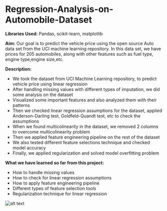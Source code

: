 # Regression-Analysis-on-Automobile-Dataset

**Libraries Used:**
Pandas, scikit-learn, matplotlib 

**Aim:**
Our goal is to predict the vehicle price using the open source Auto data set from the UCI machine learning repository. In this data set, we have prices for 205 automobiles, along with other features such as fuel type, engine type,engine size,etc.


**Description:**
- We took the dataset from UCI Machine Learning repository, to predict vehicle price using linear regression
- After handling missing values with different types of imputation, we did some analysis on the dataset
- Visualized some important features and also analyzed them with their patterns 
- Then we checked linear regression assumptions for the dataset, applied Anderson-Darling test, Goldfeld-Quandt test, etc to check the assumptions
- When we found multicolinearity in the dataset, we removed 2 columns to overcome multicolinearity problem
- Then we applied feature engineering pipeline on the rest of the dataset
- We also tested different feature selections technique and checked model accuracy 
- Finally, we applied regularization and solved model overfitting problem


**What we have learned so far from this project:** 
- How to handle missing values
- How to check for linear regression assumptions
- How to apply feature engineering pipeline 
- Different types of feature selection tools
- Regularization technique for linear regression

![alt text](https://kulinpatel.com/wp-content/uploads/2021/05/car-price-prediction.png)
 

